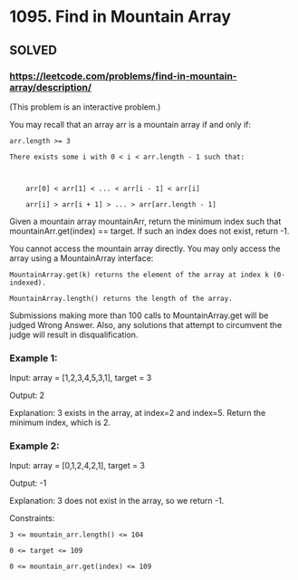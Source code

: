 # 1095. Find in Mountain Array

## SOLVED
### https://leetcode.com/problems/find-in-mountain-array/description/
(This problem is an interactive problem.)



You may recall that an array arr is a mountain array if and only if:





	arr.length >= 3

	There exists some i with 0 < i < arr.length - 1 such that:

	

		arr[0] < arr[1] < ... < arr[i - 1] < arr[i]

		arr[i] > arr[i + 1] > ... > arr[arr.length - 1]

	

	





Given a mountain array mountainArr, return the minimum index such that mountainArr.get(index) == target. If such an index does not exist, return -1.



You cannot access the mountain array directly. You may only access the array using a MountainArray interface:





	MountainArray.get(k) returns the element of the array at index k (0-indexed).

	MountainArray.length() returns the length of the array.





Submissions making more than 100 calls to MountainArray.get will be judged Wrong Answer. Also, any solutions that attempt to circumvent the judge will result in disqualification.





### Example 1:





Input: array = [1,2,3,4,5,3,1], target = 3


Output: 2



Explanation: 3 exists in the array, at index=2 and index=5. Return the minimum index, which is 2.



### Example 2:





Input: array = [0,1,2,4,2,1], target = 3


Output: -1



Explanation: 3 does not exist in the array, so we return -1.







Constraints:





	3 <= mountain_arr.length() <= 104

	0 <= target <= 109

	0 <= mountain_arr.get(index) <= 109



